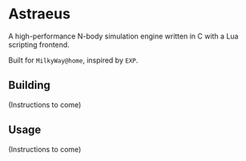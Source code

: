 # Astraeus

A high-performance N-body simulation engine written in C with a Lua scripting frontend.

Built for `MilkyWay@home`, inspired by `EXP`.
## Building

(Instructions to come)

## Usage

(Instructions to come)
